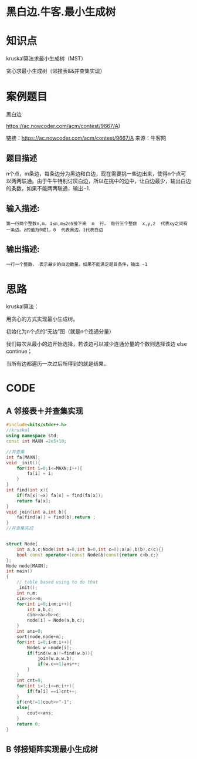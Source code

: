 # 黑白边.牛客.最小生成树



# 知识点

kruskal算法求最小生成树（MST）

贪心求最小生成树（邻接表&&并查集实现）



# 案例题目

黑白边

https://ac.nowcoder.com/acm/contest/9667/A)

链接：https://ac.nowcoder.com/acm/contest/9667/A
来源：牛客网

## 题目描述

n个点，m条边，每条边分为黑边和白边，现在需要挑一些边出来，使得n个点可以两两联通。由于牛牛特别讨厌白边，所以在挑中的边中，让白边最少，输出白边的条数，如果不能两两联通，输出−1.
 

## 输入描述:

```
第一行两个整数n,m. 1≤n,m≤2e5接下来  m  行， 每行三个整数  x,y,z  代表xy之间有一条边。z的值为0或1，0  代表黑边，1代表白边
```

## 输出描述:

```
一行一个整数， 表示最少的白边数量。如果不能满足题目条件，输出 -1
```



# 思路

kruskal算法：

用贪心的方式实现最小生成树。

初始化为n个点的“无边”图（就是n个连通分量）

我们每次从最小的边开始选择，若该边可以减少连通分量的个数则选择该边 else continue；

当所有边都遍历一次过后所得到的就是结果。

# CODE

## A 邻接表＋并查集实现

```cpp
#include<bits/stdc++.h>
//kruskal
using namespace std;
const int MAXN =2e5+10;

//并查集
int fa[MAXN];
void _init(){
	for(int i=0;i<=MAXN;i++){
		fa[i] = i;
    }
}
int find(int x){
    if(fa[x]!=x) fa[x] = find(fa[x]);
    return fa[x];
}
void join(int a,int b){
    fa[find(a)] = find(b);return ;
}
//并查集完成


struct Node{
	int a,b,c;Node(int a=0,int b=0,int c=0):a(a),b(b),c(c){}
 	bool const operator<(const Node&b)const{return c<b.c;}
};
Node node[MAXN];
int main()
{
    // table based using to do that
    _init();
    int n,m;
    cin>>n>>m;
    for(int i=0;i<m;i++){
		int a,b,c;
        cin>>a>>b>>c;
        node[i] = Node(a,b,c);
    }
    int ans=0;
    sort(node,node+m);
    for(int i=0;i<m;i++){
        Node& w =node[i];
        if(find(w.a)!=find(w.b)){
            join(w.a,w.b);
            if(w.c==1)ans++;
        }
    }
    int cnt=0;
    for(int i=1;i<=n;i++){
        if(fa[i] ==i)cnt++;
    }
    if(cnt!=1)cout<<"-1";
    else{
		cout<<ans;
    }
	return 0;
}
```

## B 邻接矩阵实现最小生成树


